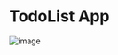 # TodoList App
![image](https://user-images.githubusercontent.com/63282413/153008769-8992ccd2-d862-4368-9e76-df056f78ac52.PNG)
